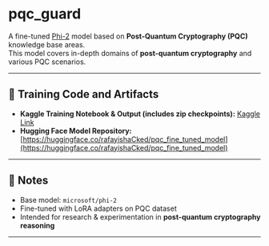# pqc_guard

A fine-tuned [Phi-2](https://huggingface.co/microsoft/phi-2) model based on **Post-Quantum Cryptography (PQC)** knowledge base areas.  
This model covers in-depth domains of **post-quantum cryptography** and various PQC scenarios.

---

## 🔗 Training Code and Artifacts
- **Kaggle Training Notebook & Output (includes zip checkpoints):** [Kaggle Link](https://www.kaggle.com/code/shahzaibali005/finetune)  
- **Hugging Face Model Repository:** [https://huggingface.co/rafayishaCked/pqc_fine_tuned_model](https://huggingface.co/rafayishaCked/pqc_fine_tuned_model)

---

## 📌 Notes
- Base model: `microsoft/phi-2`
- Fine-tuned with LoRA adapters on PQC dataset
- Intended for research & experimentation in **post-quantum cryptography reasoning**

---

